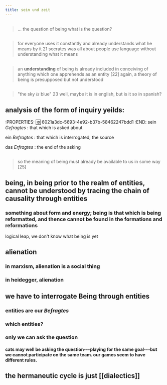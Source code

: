 ```yaml
---
title: sein und zeit
---
```


##
> ... the question of being
what is the question?
##
> for everyone uses it constantly and already understands what he means by it 21
socrates was all about people use language without understanding what it means
##
> an **understanding** of being is already included in conceiving of anything which one apprehends as an entity [22]
again, a theory of being is presupposed but not understood
##
> "the sky *is* blue" 23
well, maybe it is in english, but is it so in spanish?
## analysis of the form of inquiry yeilds:
:PROPERTIES:
:id: 6021a3dc-5693-4e92-b37b-58462247bdd1
:END:
sein *Gefragtes*
: that which is asked about

ein *Befragtes*
: that which is interrogated, the source

das *Erfragtes*
: the end of the asking
##
> so the meaning of being must already be available to us in some way [25]
## being, in being prior to the realm of entities, cannot be understood by tracing the chain of causality through entities
### something about form and energy; being is that which is being reformatted, and thence cannot be found in the formations and reformations
logical leap, we don't know what being is yet
## alienation
### in marxism, alienation is a social thing
### in heidegger, alienation
## we have to interrogate Being through entities
### entities are our *Befragtes*
### which entities?
### only we can ask the question
#### cats may well be asking the question---playing for the same goal---but we cannot participate on the same team. our games seem to have different rules.
## the hermaneutic cycle is just [[dialectics]]
##
